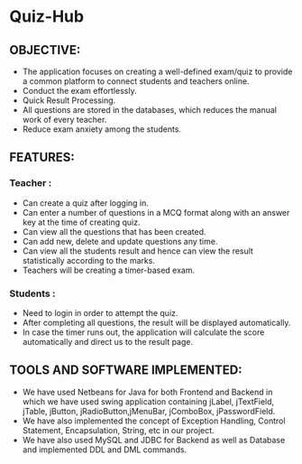# Quiz-Hub


## OBJECTIVE:
* The application focuses on creating a well-defined exam/quiz to provide a common platform to connect students and teachers online.
* Conduct the exam effortlessly.
* Quick Result Processing.
* All questions are stored in the databases, which reduces the manual work of every teacher.
* Reduce exam anxiety among the students.



## FEATURES:

### Teacher :
* Can create a quiz after logging in.
* Can enter a number of questions in a MCQ format along with an answer key at the time of creating quiz.
* Can view all the questions that has been created.
* Can add new, delete and update questions any time. 
* Can view all the students result and hence can view the result statistically according to the marks.
* Teachers will be creating a timer-based exam.


### Students :
* Need to login in order to attempt the quiz. 
* After completing all questions, the result will be displayed automatically.
* In case the timer runs out, the application will calculate the score automatically and direct us to the result page.



## TOOLS AND SOFTWARE IMPLEMENTED:
* We have used Netbeans for Java for both Frontend and Backend in which we have used swing application containing jLabel, jTextField, jTable, jButton, jRadioButton,jMenuBar, jComboBox, jPasswordField.
* We have also implemented the concept of Exception Handling, Control Statement, Encapsulation, String, etc in our project.
* We have also used MySQL and JDBC for Backend as well as Database and implemented DDL and DML commands.






